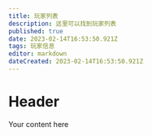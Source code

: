 ```yaml
---
title: 玩家列表
description: 这里可以找到玩家列表
published: true
date: 2023-02-14T16:53:50.921Z
tags: 玩家信息
editor: markdown
dateCreated: 2023-02-14T16:53:50.921Z
---
```


# Header
Your content here